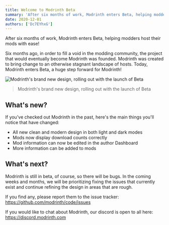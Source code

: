 ```yaml
---
title: Welcome to Modrinth Beta
summary: 'After six months of work, Modrinth enters Beta, helping modders host their mods with ease!'
date: 2020-12-01
authors: ['Dc7EYhxG']
---
```


After six months of work, Modrinth enters Beta, helping modders host their mods with ease!

Six months ago, in order to fill a void in the modding community, the project that would eventually become Modrinth was founded. Modrinth was created to bring change to an otherwise stagnant landscape of hosts. Today, Modrinth enters Beta, a huge step forward for Modrinth!

![Modrinth's brand new design, rolling out with the launch of Beta](./new-design.jpg)

> Modrinth's brand new design, rolling out with the launch of Beta

## What's new?

If you've checked out Modrinth in the past, here's the main things you'll notice that have changed:

- All new clean and modern design in both light and dark modes
- Mods now display download counts correctly
- Mod information can now be edited in the author Dashboard
- More information can be added to mods

## What's next?

Modrinth is still in beta, of course, so there will be bugs. In the coming weeks and months, we will be prioritizing fixing the issues that currently exist and continue refining the design in areas that are rough.

If you find any, please report them to the issue tracker: https://github.com/modrinth/code/issues

If you would like to chat about Modrinth, our discord is open to all here: https://discord.modrinth.com
